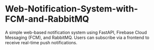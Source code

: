# Web-Notification-System-with-FCM-and-RabbitMQ
A simple web-based notification system using FastAPI, Firebase Cloud Messaging (FCM), and RabbitMQ. Users can subscribe via a frontend to receive real-time push notifications.
